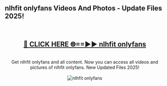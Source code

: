 <h2>nlhfit onlyfans Videos And Photos - Update Files 2025!</h2>
<br>
<div align="center">
<h2><a href="https://linkcuts.com/hfmhzwbr" rel="nofollow">🔴 CLICK HERE 🌐==►► nlhfit onlyfans</a></h2>
<br>
Get nlhfit onlyfans and all content. Now you can access all videos and pictures of nlhfit onlyfans. New Updated Files 2025!
<br>
<br>
<a href="https://linkcuts.com/hfmhzwbr" rel="nofollow" data-target="animated-image.originalLink"><img src="https://i.ibb.co.com/WyWwxjT/player-gif2.gif" alt="nlhfit onlyfans" style="max-width: 100%; display: inline-block;" data-target="animated-image.originalImage"></a>
</div>
<br>